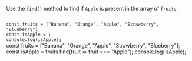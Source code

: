 Use the `find()` method
to find if `Apple` is present
in the array of `fruits`.

<codeblock language="javascript" type="exercise" testMode="fixedInput">
<code>
const fruits = ["Banana", "Orange", "Apple", "Strawberry", "Blueberry"];
const isApple = ;
console.log(isApple);
</code>

<solution>
const fruits = ["Banana", "Orange", "Apple", "Strawberry", "Blueberry"];
const isApple = fruits.find(fruit => fruit === "Apple");
console.log(isApple);
</solution>
</codeblock>
